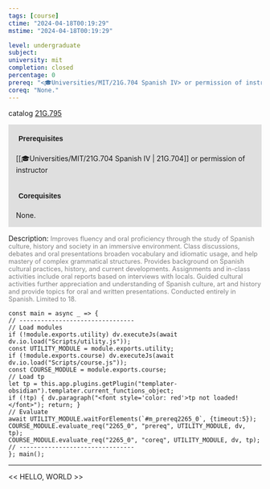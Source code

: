 ```yaml
---
tags: [course]
ctime: "2024-04-18T00:19:29"
mstime: "2024-04-18T00:19:29"

level: undergraduate
subject: 
university: mit
completion: closed
percentage: 0
prereq: "<🎓Universities/MIT/21G.704 Spanish IV> or permission of instructor"
coreq: "None."
---
```


catalog [21G.795](http://student.mit.edu/catalog/m21Gs.html#21G.795)

<span style="display: block; padding: 15px; background-color: rgb(100, 100, 100, 0.2);"><font id="m_prereq2265_0" style="display: block; font-family: Arial, sans-serif; font-weight: bold; padding: 5px">Prerequisites</font><br><span id="prereq2265_0">[[🎓Universities/MIT/21G.704 Spanish IV | 21G.704]] or permission of instructor</span></span>
<span style="display: block; padding: 15px; background-color: rgb(100, 100, 100, 0.2);"><font id="m_coreq2265_0" style="display: block; font-family: Arial, sans-serif; font-weight: bold; padding: 5px">Corequisites</font><br><span id="coreq2265_0">None.</span></span>

<font style="">Description:</font>
<font style="color: grey; font-size: 0.8rem;">Improves fluency and oral proficiency through the study of Spanish culture, history and society in an immersive environment. Class discussions, debates and oral presentations broaden vocabulary and idiomatic usage, and help mastery of complex grammatical structures. Provides background on Spanish cultural practices, history, and current developments. Assignments and in-class activities include oral reports based on interviews with locals. Guided cultural activities further appreciation and understanding of Spanish culture, art and history and provide topics for oral and written presentations. Conducted entirely in Spanish. Limited to 18.</font>

```dataviewjs
const main = async _ => {
// --------------------------------
// Load modules
if (!module.exports.utility) dv.executeJs(await dv.io.load("Scripts/utility.js"));
const UTILITY_MODULE = module.exports.utility;
if (!module.exports.course) dv.executeJs(await dv.io.load("Scripts/course.js"));
const COURSE_MODULE = module.exports.course;
// Load tp
let tp = this.app.plugins.getPlugin("templater-obsidian").templater.current_functions_object;
if (!tp) { dv.paragraph("<font style='color: red'>tp not loaded!</font>"); return; }
// Evaluate
await UTILITY_MODULE.waitForElements(`#m_prereq2265_0`, {timeout:5});
COURSE_MODULE.evaluate_req("2265_0", "prereq", UTILITY_MODULE, dv, tp);
COURSE_MODULE.evaluate_req("2265_0", "coreq", UTILITY_MODULE, dv, tp);
// --------------------------------
}; main();
```

---

<< HELLO, WORLD >>
